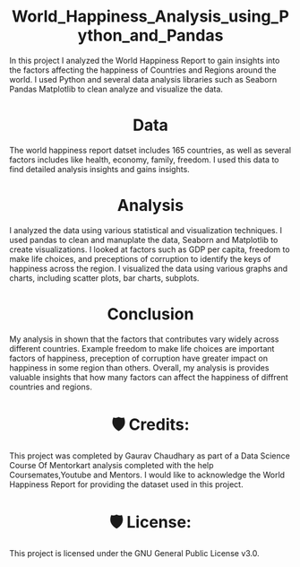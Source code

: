 <h1 align = "center" id = "title">World_Happiness_Analysis_using_Python_and_Pandas</h1> 
In this project I analyzed the World Happiness Report to gain insights into the factors affecting the happiness of Countries and Regions around the world.
I used Python and several data analysis libraries such as Seaborn Pandas Matplotlib to clean analyze and visualize the data.

<h1 align = "center" id = "title">Data</h1>
The world happiness report datset includes 165 countries, as well as several factors includes like health, economy, family, freedom. I used this data to find detailed analysis insights and gains insights.

<h1 align = "center" id = "title">Analysis</h1>
I analyzed the data using various statistical and visualization techniques. I used pandas to clean and manuplate the data, Seaborn and Matplotlib to create visualizations. I looked at factors such as GDP per capita, freedom to make life choices, and preceptions of corruption to identify the keys of happiness across the region. I visualized the data using various graphs and charts, including scatter plots, bar charts, subplots.

<h1 align = "center" id = "title">Conclusion</h1>
My analysis in shown that the factors that contributes vary widely across different countries. Example freedom to make life choices are important factors of happiness, preception of corruption have greater impact on happiness in some region than others. Overall, my analysis is provides valuable insights that how many factors can affect the happiness of diffrent countries and regions.

<h1 align = "center" id = "title">🛡️ Credits:</h1>
This project was completed by Gaurav Chaudhary as part of a Data Science Course Of Mentorkart analysis completed with the help Coursemates,Youtube and Mentors. I would like to acknowledge the World Happiness Report for providing the dataset used in this project.

<h1 align = "center" id = "title">🛡️ License:</h1>
This project is licensed under the GNU General Public License v3.0.
